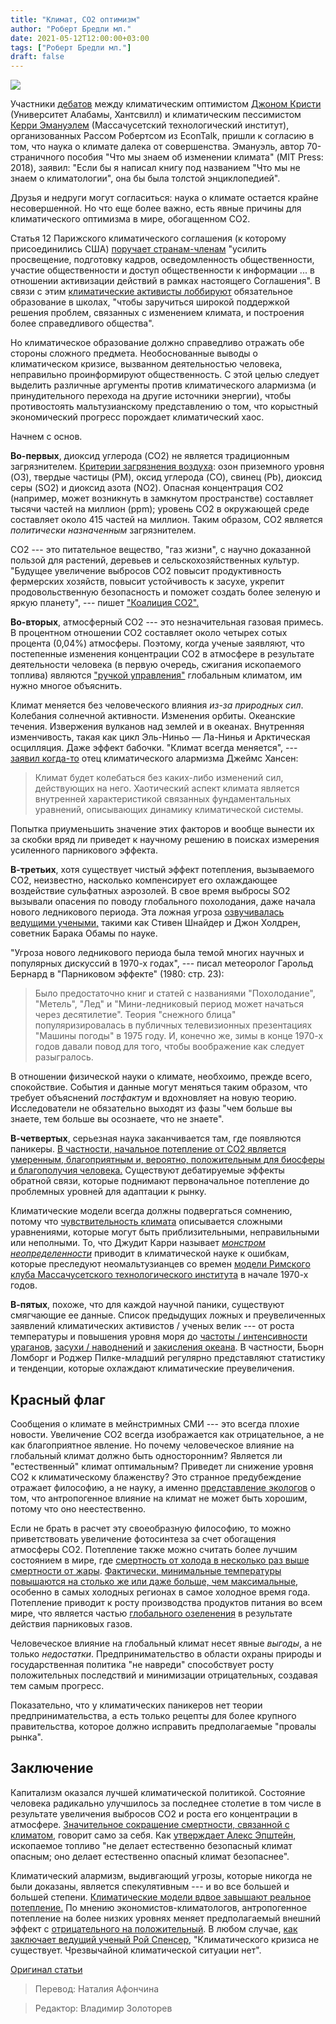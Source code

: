 ```yaml
---
title: "Климат, CO2 оптимизм"
author: "Роберт Бредли мл."
date: 2021-05-12T12:00:00+03:00
tags: ["Роберт Бредли мл."]
draft: false
---
```

![](https://www.aier.org/wp-content/uploads/2021/05/shutterstock_657221959-800x508.jpg)

Участники [дебатов](https://www.econtalk.org/john-christy-and-kerry-emanuel-on-climate-change/) между климатическим оптимистом [Джоном Кристи](http://nsstc.uah.edu/users/john.christy/) (Университет Алабамы, Хантсвилл) и климатическим пессимистом [Керри Эмануэлем](https://emanuel.mit.edu/) (Массачусетский технологический институт), организованных Рассом Робертсом из EconTalk, пришли к согласию в том, что наука о климате далека от совершенства. Эмануэль, автор 70-страничного пособия "Что мы знаем об изменении климата" (MIT Press: 2018), заявил: "Если бы я написал книгу под названием "Что мы не знаем о климатологии", она бы была толстой энциклопедией".

Друзья и недруги могут согласиться: наука о климате остается крайне несовершенной. Но что еще более важно, есть явные причины для климатического оптимизма в мире, обогащенном CO2.

Статья 12 Парижского климатического соглашения (к которому присоединились США) [поручает странам-членам](https://unfccc.int/sites/default/files/english_paris_agreement.pdf) "усилить просвещение, подготовку кадров, осведомленность общественности, участие общественности и доступ общественности к информации ... в отношении активизации действий в рамках настоящего Соглашения". В связи с этим [климатические активисты лоббируют](https://www.foxbusiness.com/energy/environmental-activists-pushing-for-compulsory-climate-change-education-as-part-of-paris-agreement-report) обязательное образование в школах, "чтобы заручиться широкой поддержкой решения проблем, связанных с изменением климата, и построения более справедливого общества".

Но климатическое образование должно справедливо отражать обе стороны сложного предмета. Необоснованные выводы о климатическом кризисе, вызванном деятельностью человека, неправильно проинформируют общественность. С этой целью следует выделить различные аргументы против климатического алармизма (и принудительного перехода на другие источники энергии), чтобы противостоять мальтузианскому представлению о том, что корыстный экономический прогресс порождает климатический хаос.

Начнем с основ.

**Во-первых**, диоксид углерода (CO2) не является традиционным загрязнителем. [Критерии загрязнения воздуха](https://www.epa.gov/criteria-air-pollutants): озон приземного уровня (O3), твердые частицы (PM), оксид углерода (CO), свинец (Pb), диоксид серы (SO2) и диоксид азота (NO2). Опасная концентрация CO2 (например, может возникнуть в замкнутом пространстве) составляет тысячи частей на миллион (ppm); уровень СО2 в окружающей среде составляет около 415 частей на миллион. Таким образом, CO2 является *политически назначенным* загрязнителем.

CO2 --- это питательное вещество, "газ жизни", с научно доказанной пользой для растений, деревьев и сельскохозяйственных культур. "Будущее увеличение выбросов CO2 повысит продуктивность фермерских хозяйств, повысит устойчивость к засухе, укрепит продовольственную безопасность и поможет создать более зеленую и яркую планету", --- пишет ["Коалиция CO2".](https://co2coalition.org/frequently-asked-questions/#1465245604826-64586917-ba84)

**Во-вторых**, атмосферный CO2 --- это незначительная газовая примесь. В процентном отношении CO2 составляет около четырех сотых процента (0,04%) атмосферы. Поэтому, когда ученые заявляют, что постепенные изменения концентрации CO2 в атмосфере в результате деятельности человека (в первую очередь, сжигания ископаемого топлива) являются ["ручкой управления"](https://science.sciencemag.org/content/330/6002/356) глобальным климатом, им нужно многое объяснить.

Климат меняется без человеческого влияния *из-за природных сил*. Колебания солнечной активности.  Изменения орбиты. Океанские течения. Извержения вулканов над землей и в океанах. Внутренняя изменчивость, такая как цикл Эль-Ниньо — Ла-Нинья и Арктическая осцилляция. Даже эффект бабочки. "Климат всегда меняется", --- [заявил когда-то](https://www.masterresource.org/hansen-james/james-hansen-fatal-conceit/) отец климатического алармизма Джеймс Хансен:

> Климат будет колебаться без каких-либо изменений сил, действующих на него. Хаотический аспект климата является внутренней характеристикой связанных фундаментальных уравнений, описывающих динамику климатической системы.

Попытка приуменьшить значение этих факторов и вообще вынести их за скобки вряд ли приведет к научному решению в поисках измерения усиленного парникового эффекта.

**В-третьих**, хотя существует чистый эффект потепления, вызываемого СО2, неизвестно, насколько  компенсирует его охлаждающее воздействие сульфатных аэрозолей. В свое время выбросы SO2 вызывали опасения по поводу глобального похолодания, даже начала нового ледникового периода. Эта ложная угроза [озвучивалась ведущими учеными,](https://www.masterresource.org/global-cooling-climate-change/global-cooling-revisited/) такими как Стивен Шнайдер и Джон Холдрен, советник Барака Обамы по науке.

"Угроза нового ледникового периода была темой многих научных и популярных дискуссий в 1970-х годах", --- писал метеоролог Гарольд Бернард в "Парниковом эффекте" (1980: стр. 23):

> Было предостаточно книг и статей с названиями "Похолодание", "Метель", "Лед" и "Мини-ледниковый период может начаться через десятилетие". Теория "снежного блица" популяризировалась в публичных телевизионных презентациях "Машины погоды" в 1975 году. И, конечно же, зимы в конце 1970-х годов давали повод для того, чтобы воображение как следует разыгралось.

В отношении физической науки о климате, необхоимо, прежде всего, спокойствие. События и данные могут меняться таким образом, что требует объяснений *постфактум* и вдохновляет на новую теорию. Исследователи не обязательно выходят из фазы "чем больше вы знаете, тем больше вы осознаете, что не знаете".

**В-четвертых**, серьезная наука заканчивается там, где появляются паникеры. [В частности, начальное потепление от CO2 является умеренным, благоприятным и, вероятно, положительным для биосферы и благополучия человека.](http://co2coalition.org/wp-content/uploads/2019/12/Lindzen_On-Climate-Sensitivity.pdf) Существуют дебатируемые эффекты обратной связи, которые поднимают первоначальное потепление до проблемных уровней для адаптации к рынку.

Климатические модели всегда должны подвергаться сомнению, потому что [чувствительность климата](https://co2coalition.org/publications/on-climate-sensitivity/) описывается сложными уравнениями, которые могут быть приблизительными, неправильными или неполными. То, что Джудит Карри называет [*монстром неопределенности*](https://judithcurry.com/?s=uncertainty%20monster) приводит в климатической науке к ошибкам, которые преследуют неомальтузианцев со времен [модели Римского клуба Массачусетского технологического института](https://www.masterresource.org/club-of-rome/club-of-rome-redux/) в начале 1970-х годов.

**В-пятых**,  похоже, что для каждой научной паники, существуют смягчающие ее данные. Список предыдущих ложных и преувеличенных заявлений климатических активистов / ученых велик --- от роста температуры и повышения уровня моря до [частоты / интенсивности ураганов](https://twitter.com/BjornLomborg/status/1346839886771466247), [засухи / наводнений](https://twitter.com/BjornLomborg/status/1336626844301471745) и [закисления океана](https://co2coalition.org/2020/06/01/ocean-health-is-there-an-acidification-problem/). В частности, Бьорн Ломборг и Роджер Пилке-младший регулярно представляют статистику и тенденции, которые охлаждают климатические преувеличения.

## Красный флаг

Сообщения о климате в мейнстримных СМИ --- это всегда плохие новости. Увеличение СО2 всегда изображается как отрицательное, а не как благоприятное явление. Но почему человеческое влияние на глобальный климат должно быть односторонним? Является ли "естественный" климат оптимальным? Приведет ли снижение уровня CO2 к климатическому блаженству? Это странное предубеждение отражает философию, а не науку, а именно [представление экологов](https://www.instituteforenergyresearch.org/uncategorized/philosophic-roots-paris-agreement-deep-ecology-vs-human-progress/) о том, что антропогенное влияние на климат не может быть хорошим, потому что оно неестественно.

Если не брать в расчет эту своеобразную философию, то можно приветствовать увеличение фотосинтеза за счет обогащения атмосферы CO2. Потепление также можно считать более лучшим состоянием в мире, где [смертность от холода в несколько раз выше смертности от жары](https://twitter.com/bjornlomborg/status/1135200955367153664?lang=en). [Фактически, минимальные температуры повышаются на столько же или даже больше, чем максимальные,](https://site.extension.uga.edu/climate/2018/04/minimum-temperatures-are-rising-faster-than-maximum-temperatures/) особенно в самых холодных регионах в самое холодное время года. Потепление приводит к росту производства продуктов питания во всем мире, что является частью [глобального озеленения](https://thebarentsobserver.com/en/node/6423) в результате действия парниковых газов.

Человеческое влияние на глобальный климат несет явные *выгоды*, а не только *недостатки*. Предпринимательство в области охраны природы и государственная политика "не навреди" способствует росту положительных последствий и минимизации отрицательных, создавая тем самым прогресс.

Показательно, что у климатических паникеров нет теории предпринимательства, а есть только рецепты для более крупного правительства, которое должно исправить предполагаемые "провалы рынка".

## Заключение

Капитализм оказался лучшей климатической политикой. Состояние человека радикально улучшилось за последнее столетие в том числе в результате увеличения выбросов CO2 и роста его концентрации в атмосфере. [Значительное сокращение смертности, связанной с климатом](https://thebarentsobserver.com/en/node/6423), говорит само за себя. Как [утверждает Алекс Эпштейн](https://www.amazon.com/Moral-Case-Fossil-Fuels/dp/1591847443), ископаемое топливо "не делает естественно безопасный климат опасным; оно делает естественно опасный климат безопаснее".

Климатический алармизм, выдивгающий угрозы, которые никогда не были доказаны, является спекулятивным --- и во все большей и большей степени. [Климатические модели вдвое завышают реальное потепление.](http://www.drroyspencer.com/2021/04/an-earth-day-reminder-global-warming-is-only-50-of-what-models-predict/) По мнению экономистов-климатологов, антропогенное потепление на более низких уровнях меняет предполагаемый внешний эффект с [отрицательного на положительный](https://www.masterresource.org/climate-economics/a-positive-human-influence-on-global-climate-robert-mendelsohn-meet-gerald-north/). В любом случае, [как заключает ведущий ученый Рой Спенсер,](http://www.drroyspencer.com/2021/04/an-earth-day-reminder-global-warming-is-only-50-of-what-models-predict/) "Климатического кризиса не существует. Чрезвычайной климатической ситуации нет".

[Оригинал статьи](https://www.aier.org/article/climate-co2-optimism/)

> Перевод: Наталия Афончина

> Редактор: Владимир Золоторев
